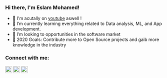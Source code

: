 ### Hi there, I'm Eslam Mohamed!  


- 🔭 I'm acutally on [youtube] aswell !
- 🌱 I’m currently learning everything related to Data analysis, ML, and App development.
- 👯 I’m looking to  opportunities in the software market
- 🥅 2020 Goals: Contribute more to Open Source projects and gaib more knowledge in the industry


### Connect with me:

[<img align="left" alt="codeSTACKr | YouTube" width="22px" src="https://cdn.jsdelivr.net/npm/simple-icons@v3/icons/youtube.svg" />][youtube]
[<img align="left" alt="codeSTACKr | Twitter" width="22px" src="https://cdn.jsdelivr.net/npm/simple-icons@v3/icons/twitter.svg" />][twitter]
[<img align="left" alt="codeSTACKr | LinkedIn" width="22px" src="https://cdn.jsdelivr.net/npm/simple-icons@v3/icons/linkedin.svg" />][linkedin]

<br />
<br />
<br />



[twitter]: https://twitter.com/Es_Milanello
[youtube]: https://youtube.com/SimplifyingTheGame
[linkedin]: https://www.linkedin.com/in/eslam-m-aa9982a7/

